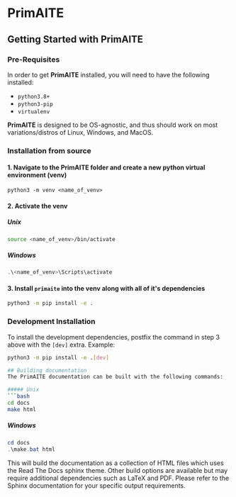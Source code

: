 # PrimAITE

## Getting Started with PrimAITE

### Pre-Requisites

In order to get **PrimAITE** installed, you will need to have the following installed:

- `python3.8+`
- `python3-pip`
- `virtualenv`

**PrimAITE** is designed to be OS-agnostic, and thus should work on most variations/distros of Linux, Windows, and MacOS.

### Installation from source
#### 1. Navigate to the PrimAITE folder and create a new python virtual environment (venv)

```unix
python3 -m venv <name_of_venv>
```

#### 2. Activate the venv

##### Unix
```bash
source <name_of_venv>/bin/activate
```

##### Windows
```powershell
.\<name_of_venv>\Scripts\activate
```

#### 3. Install `primaite` into the venv along with all of it's dependencies

```bash
python3 -m pip install -e .
```

### Development Installation
To install the development dependencies, postfix the command in step 3 above with the `[dev]` extra. Example:

```bash
python3 -m pip install -e .[dev]

## Building documentation
The PrimAITE documentation can be built with the following commands:

##### Unix
```bash
cd docs
make html
```

##### Windows
```powershell
cd docs
.\make.bat html
```

This will build the documentation as a collection of HTML files which uses the Read The Docs sphinx theme. Other build
options are available but may require additional dependencies such as LaTeX and PDF. Please refer to the Sphinx documentation
for your specific output requirements.
